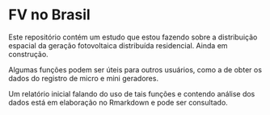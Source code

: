 # FV no Brasil

Este repositório contém um estudo que estou fazendo sobre a distribuição espacial da geração fotovoltaica distribuída
residencial. Ainda em construção.

Algumas funções podem ser úteis para outros usuários, como a de obter os dados do registro de micro e mini geradores.

Um relatório inicial falando do uso de tais funções e contendo análise dos dados está em elaboração no Rmarkdown e 
pode ser consultado.
